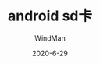 ---
layout: post
title: 'android sd卡'
author: WindMan
date: 2020-6-29
categories: Android
tags: Android 
---
